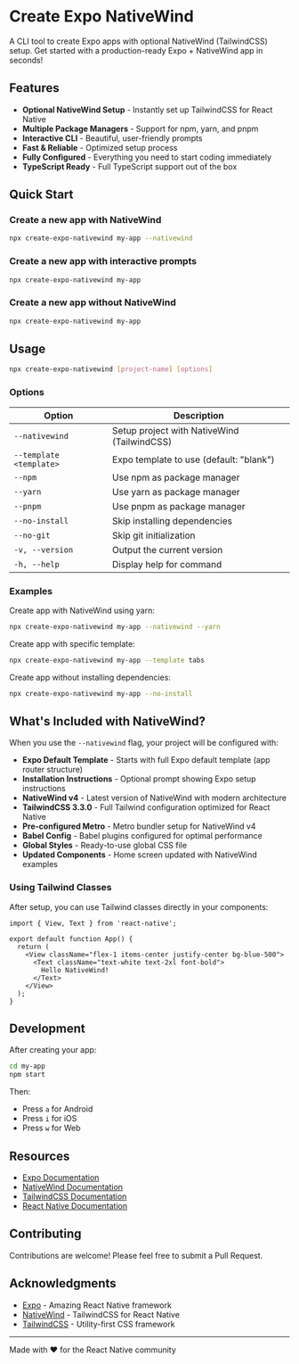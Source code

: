 # Create Expo NativeWind

A CLI tool to create Expo apps with optional NativeWind (TailwindCSS) setup. Get started with a production-ready Expo + NativeWind app in seconds!

## Features

- **Optional NativeWind Setup** - Instantly set up TailwindCSS for React Native 
- **Multiple Package Managers** - Support for npm, yarn, and pnpm
- **Interactive CLI** - Beautiful, user-friendly prompts
- **Fast & Reliable** - Optimized setup process
- **Fully Configured** - Everything you need to start coding immediately
- **TypeScript Ready** - Full TypeScript support out of the box

## Quick Start

### Create a new app with NativeWind

```bash
npx create-expo-nativewind my-app --nativewind
```

### Create a new app with interactive prompts

```bash
npx create-expo-nativewind my-app
```

### Create a new app without NativeWind

```bash
npx create-expo-nativewind my-app
```

## Usage

```bash
npx create-expo-nativewind [project-name] [options]
```

### Options

| Option | Description |
|--------|-------------|
| `--nativewind` | Setup project with NativeWind (TailwindCSS) |
| `--template <template>` | Expo template to use (default: "blank") |
| `--npm` | Use npm as package manager |
| `--yarn` | Use yarn as package manager |
| `--pnpm` | Use pnpm as package manager |
| `--no-install` | Skip installing dependencies |
| `--no-git` | Skip git initialization |
| `-v, --version` | Output the current version |
| `-h, --help` | Display help for command |

### Examples

Create app with NativeWind using yarn:

```bash
npx create-expo-nativewind my-app --nativewind --yarn
```

Create app with specific template:

```bash
npx create-expo-nativewind my-app --template tabs
```

Create app without installing dependencies:

```bash
npx create-expo-nativewind my-app --no-install
```

## What's Included with NativeWind?

When you use the `--nativewind` flag, your project will be configured with:

- **Expo Default Template** - Starts with full Expo default template (app router structure)
- **Installation Instructions** - Optional prompt showing Expo setup instructions
- **NativeWind v4** - Latest version of NativeWind with modern architecture
- **TailwindCSS 3.3.0** - Full Tailwind configuration optimized for React Native
- **Pre-configured Metro** - Metro bundler setup for NativeWind v4
- **Babel Config** - Babel plugins configured for optimal performance
- **Global Styles** - Ready-to-use global CSS file
- **Updated Components** - Home screen updated with NativeWind examples

### Using Tailwind Classes

After setup, you can use Tailwind classes directly in your components:

```tsx
import { View, Text } from 'react-native';

export default function App() {
  return (
    <View className="flex-1 items-center justify-center bg-blue-500">
      <Text className="text-white text-2xl font-bold">
        Hello NativeWind!
      </Text>
    </View>
  );
}
```

## Development

After creating your app:

```bash
cd my-app
npm start
```

Then:

- Press `a` for Android
- Press `i` for iOS
- Press `w` for Web

## Resources

- [Expo Documentation](https://docs.expo.dev)
- [NativeWind Documentation](https://www.nativewind.dev)
- [TailwindCSS Documentation](https://tailwindcss.com)
- [React Native Documentation](https://reactnative.dev)

## Contributing

Contributions are welcome! Please feel free to submit a Pull Request.

## Acknowledgments

- [Expo](https://expo.dev) - Amazing React Native framework
- [NativeWind](https://www.nativewind.dev) - TailwindCSS for React Native
- [TailwindCSS](https://tailwindcss.com) - Utility-first CSS framework

---

Made with ❤️ for the React Native community
